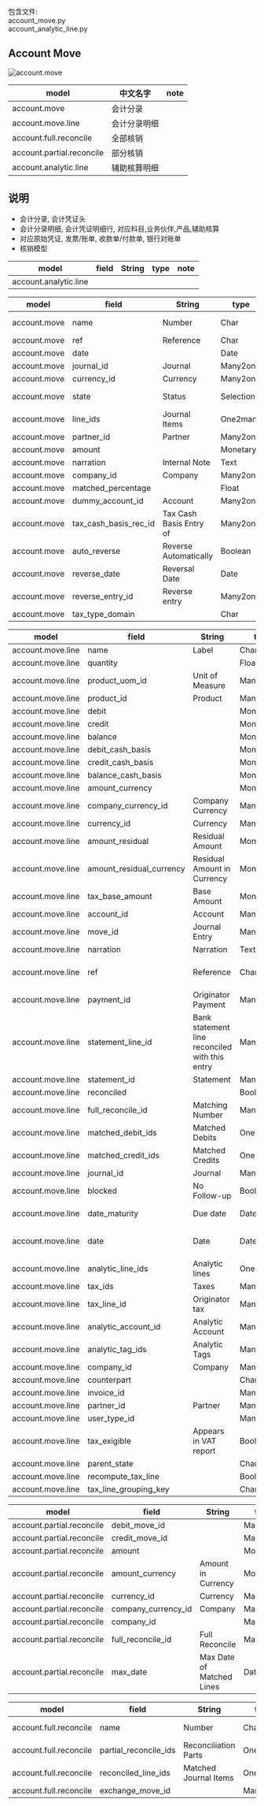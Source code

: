 包含文件:  
account_move.py  
account_analytic_line.py  

## Account Move

![account.move](https://github.com/odooht/odoo-docs/blob/master/model/image/account.move.png)


model|中文名字|note
-----|-------|----
account.move|会计分录|
account.move.line|会计分录明细|
account.full.reconcile|全部核销|
account.partial.reconcile|部分核销|
account.analytic.line|辅助核算明细|


## 说明
* 会计分录, 会计凭证头
* 会计分录明细, 会计凭证明细行, 对应科目,业务伙伴,产品,辅助核算
* 对应原始凭证, 发票/账单, 收款单/付款单, 银行对账单
* 核销模型


model|field|String|type|note
-----|-----|------|----|----
account.analytic.line||||




model|field|String|type|note
-----|-----|------|----|----
account.move|name|Number|Char|required=True, copy=False, default='/'
account.move|ref|Reference|Char| copy=False
account.move|date||Date|required=True
account.move|journal_id|Journal|Many2one|account.journal
account.move|currency_id|Currency|Many2one|res.currency
account.move|state|Status|Selection|[('draft', 'Unposted'), ('posted', 'Posted')]
account.move|line_ids|Journal Items|One2many|'account.move.line', 'move_id'
account.move|partner_id|Partner|Many2one|res.partner
account.move|amount||Monetary|store=True
account.move|narration|Internal Note|Text|
account.move|company_id|Company|Many2one|res.company
account.move|matched_percentage||Float|Percentage Matched
account.move|dummy_account_id|Account|Many2one|account.account
account.move|tax_cash_basis_rec_id|Tax Cash Basis Entry of|Many2one|account.partial.reconcile
account.move|auto_reverse|Reverse Automatically|Boolean|
account.move|reverse_date|Reversal Date|Date|
account.move|reverse_entry_id|Reverse entry|Many2one|account.move
account.move|tax_type_domain||Char|store=False


model|field|String|type|note
-----|-----|------|----|----
account.move.line|name|Label|Char|
account.move.line|quantity||Float|
account.move.line|product_uom_id|Unit of Measure|Many2one|uom.uom
account.move.line|product_id|Product|Many2one|product.product
account.move.line|debit||Monetary|
account.move.line|credit||Monetary|
account.move.line|balance||Monetary|
account.move.line|debit_cash_basis||Monetary|
account.move.line|credit_cash_basis||Monetary|
account.move.line|balance_cash_basis||Monetary|
account.move.line|amount_currency||Monetary|
account.move.line|company_currency_id|Company Currency|Many2one|res.currency
account.move.line|currency_id|Currency|Many2one|res.currency
account.move.line|amount_residual|Residual Amount|Monetary| store=True
account.move.line|amount_residual_currency|Residual Amount in Currency|Monetary| store=True
account.move.line|tax_base_amount|Base Amount|Monetary|store=True
account.move.line|account_id|Account|Many2one|account.account
account.move.line|move_id|Journal Entry|Many2one|account.move
account.move.line|narration|Narration|Text|readonly=False
account.move.line|ref|Reference|Char|store=True, copy=False, index=True, readonly=False
account.move.line|payment_id|Originator Payment|Many2one|account.payment
account.move.line|statement_line_id|Bank statement line reconciled with this entry|Many2one|account.bank.statement
account.move.line|statement_id|Statement|Many2one|account.bank.statement
account.move.line|reconciled||Boolean|
account.move.line|full_reconcile_id|Matching Number|Many2one|account.full.reconcile
account.move.line|matched_debit_ids|Matched Debits|One2many|'account.partial.reconcile', 'credit_move_id'
account.move.line|matched_credit_ids|Matched Credits|One2many|'account.partial.reconcile', 'debit_move_id'
account.move.line|journal_id|Journal|Many2one|account.journal
account.move.line|blocked|No Follow-up|Boolean| default=False
account.move.line|date_maturity|Due date|Date|index=True, required=True,
account.move.line|date|Date|Date|index=True, store=True, copy=False, readonly=False
account.move.line|analytic_line_ids|Analytic lines|One2many|'account.analytic.line', 'move_id'
account.move.line|tax_ids|Taxes|Many2many|account.tax
account.move.line|tax_line_id|Originator tax|Many2one|account.tax
account.move.line|analytic_account_id|Analytic Account|Many2one|account.analytic.account
account.move.line|analytic_tag_ids|Analytic Tags|Many2many|account.analytic.tag
account.move.line|company_id|Company|Many2one|res.company
account.move.line|counterpart||Char|Counterpart
account.move.line|invoice_id||Many2one|account.invoice
account.move.line|partner_id|Partner|Many2one|res.partner
account.move.line|user_type_id||Many2one|account.account.type
account.move.line|tax_exigible|Appears in VAT report|Boolean|default=True
account.move.line|parent_state||Char|
account.move.line|recompute_tax_line||Boolean|
account.move.line|tax_line_grouping_key||Char|


model|field|String|type|note
-----|-----|------|----|----
account.partial.reconcile|debit_move_id||Many2one|account.move.line
account.partial.reconcile|credit_move_id||Many2one|account.move.line
account.partial.reconcile|amount||Monetary|
account.partial.reconcile|amount_currency|Amount in Currency|Monetary|
account.partial.reconcile|currency_id|Currency|Many2one|res.currency
account.partial.reconcile|company_currency_id|Company|Many2one|res.company
account.partial.reconcile|company_id||Many2one|account.full.reconcile
account.partial.reconcile|full_reconcile_id|Full Reconcile|Many2one|account.full.reconcile
account.partial.reconcile|max_date|Max Date of Matched Lines|Date|readonly=True, copy=False, store=True,


model|field|String|type|note
-----|-----|------|----|----
account.full.reconcile|name|Number|Char|required=True, copy=False
account.full.reconcile|partial_reconcile_ids|Reconciliation Parts|One2many|'account.partial.reconcile', 'full_reconcile_id'
account.full.reconcile|reconciled_line_ids|Matched Journal Items|One2many|'account.move.line', 'full_reconcile_id'
account.full.reconcile|exchange_move_id||Many2one|account.move



